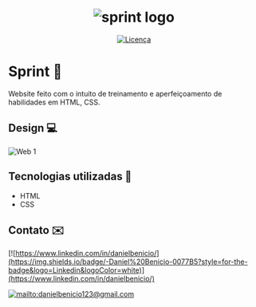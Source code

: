 <h1 align="center">
  <br>
    <img src="https://github.com/danielusi/sprint-website/blob/main/assets/asset.png" alt="sprint logo">
</h1>
<p align="center">
    <a href="https://github.com/danielusi/sprint-website/blob/main/LICENSE">
        <img alt="Licença" src="https://img.shields.io/static/v1?label=License&message=MIT&color=294D38&labelColor=5D53F3">
    </a>
</p>

# Sprint 👟

Website feito com o intuito de treinamento e aperfeiçoamento de habilidades em HTML, CSS.

## Design 💻
![Web 1](https://github.com/danielusi/sprint-website/blob/main/assets/desktop.png)

## Tecnologias utilizadas 🚀
- HTML
- CSS 

## Contato ✉️

[![https://www.linkedin.com/in/danielbenicio/](https://img.shields.io/badge/-Daniel%20Benicio-0077B5?style=for-the-badge&logo=Linkedin&logoColor=white)](https://www.linkedin.com/in/danielbenicio/)

[![mailto:danielbenicio123@gmail.com](https://img.shields.io/badge/danielbenicio123@gmail.com-D14836?style=for-the-badge&logo=Gmail&logoColor=white)](mailto:danielbenicio123@gmail.com)

